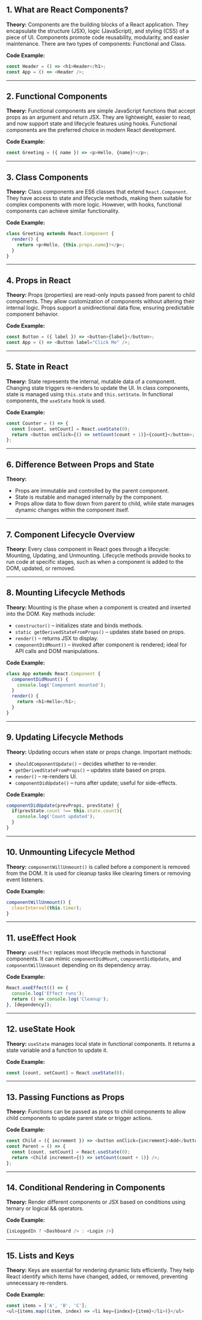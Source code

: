 ## 1. What are React Components?

**Theory:**
Components are the building blocks of a React application. They encapsulate the structure (JSX), logic (JavaScript), and styling (CSS) of a piece of UI. Components promote code reusability, modularity, and easier maintenance. There are two types of components: Functional and Class.

**Code Example:**

```js
const Header = () => <h1>Header</h1>;
const App = () => <Header />;
```

---

## 2. Functional Components

**Theory:**
Functional components are simple JavaScript functions that accept props as an argument and return JSX. They are lightweight, easier to read, and now support state and lifecycle features using hooks. Functional components are the preferred choice in modern React development.

**Code Example:**

```js
const Greeting = ({ name }) => <p>Hello, {name}!</p>;
```

---

## 3. Class Components

**Theory:**
Class components are ES6 classes that extend `React.Component`. They have access to state and lifecycle methods, making them suitable for complex components with more logic. However, with hooks, functional components can achieve similar functionality.

**Code Example:**

```js
class Greeting extends React.Component {
  render() {
    return <p>Hello, {this.props.name}!</p>;
  }
}
```

---

## 4. Props in React

**Theory:**
Props (properties) are read-only inputs passed from parent to child components. They allow customization of components without altering their internal logic. Props support a unidirectional data flow, ensuring predictable component behavior.

**Code Example:**

```js
const Button = ({ label }) => <button>{label}</button>;
const App = () => <Button label="Click Me" />;
```

---

## 5. State in React

**Theory:**
State represents the internal, mutable data of a component. Changing state triggers re-renders to update the UI. In class components, state is managed using `this.state` and `this.setState`. In functional components, the `useState` hook is used.

**Code Example:**

```js
const Counter = () => {
  const [count, setCount] = React.useState(0);
  return <button onClick={() => setCount(count + 1)}>{count}</button>;
};
```

---

## 6. Difference Between Props and State

**Theory:**

* Props are immutable and controlled by the parent component.
* State is mutable and managed internally by the component.
* Props allow data to flow down from parent to child, while state manages dynamic changes within the component itself.

---

## 7. Component Lifecycle Overview

**Theory:**
Every class component in React goes through a lifecycle: Mounting, Updating, and Unmounting. Lifecycle methods provide hooks to run code at specific stages, such as when a component is added to the DOM, updated, or removed.

---

## 8. Mounting Lifecycle Methods

**Theory:**
Mounting is the phase when a component is created and inserted into the DOM. Key methods include:

* `constructor()` – initializes state and binds methods.
* `static getDerivedStateFromProps()` – updates state based on props.
* `render()` – returns JSX to display.
* `componentDidMount()` – invoked after component is rendered; ideal for API calls and DOM manipulations.

**Code Example:**

```js
class App extends React.Component {
  componentDidMount() {
    console.log('Component mounted');
  }
  render() {
    return <h1>Hello</h1>;
  }
}
```

---

## 9. Updating Lifecycle Methods

**Theory:**
Updating occurs when state or props change. Important methods:

* `shouldComponentUpdate()` – decides whether to re-render.
* `getDerivedStateFromProps()` – updates state based on props.
* `render()` – re-renders UI.
* `componentDidUpdate()` – runs after update; useful for side-effects.

**Code Example:**

```js
componentDidUpdate(prevProps, prevState) {
  if(prevState.count !== this.state.count){
    console.log('Count updated');
  }
}
```

---

## 10. Unmounting Lifecycle Method

**Theory:**
`componentWillUnmount()` is called before a component is removed from the DOM. It is used for cleanup tasks like clearing timers or removing event listeners.

**Code Example:**

```js
componentWillUnmount() {
  clearInterval(this.timer);
}
```

---

## 11. useEffect Hook

**Theory:**
`useEffect` replaces most lifecycle methods in functional components. It can mimic `componentDidMount`, `componentDidUpdate`, and `componentWillUnmount` depending on its dependency array.

**Code Example:**

```js
React.useEffect(() => {
  console.log('Effect runs');
  return () => console.log('Cleanup');
}, [dependency]);
```

---

## 12. useState Hook

**Theory:**
`useState` manages local state in functional components. It returns a state variable and a function to update it.

**Code Example:**

```js
const [count, setCount] = React.useState(0);
```

---

## 13. Passing Functions as Props

**Theory:**
Functions can be passed as props to child components to allow child components to update parent state or trigger actions.

**Code Example:**

```js
const Child = ({ increment }) => <button onClick={increment}>Add</button>;
const Parent = () => {
  const [count, setCount] = React.useState(0);
  return <Child increment={() => setCount(count + 1)} />;
};
```

---

## 14. Conditional Rendering in Components

**Theory:**
Render different components or JSX based on conditions using ternary or logical && operators.

**Code Example:**

```js
{isLoggedIn ? <Dashboard /> : <Login />}
```

---

## 15. Lists and Keys

**Theory:**
Keys are essential for rendering dynamic lists efficiently. They help React identify which items have changed, added, or removed, preventing unnecessary re-renders.

**Code Example:**

```js
const items = ['A', 'B', 'C'];
<ul>{items.map((item, index) => <li key={index}>{item}</li>)}</ul>
```
